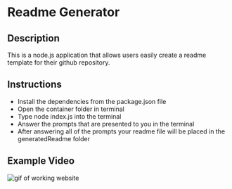 # Readme Generator

## Description

This is a node.js application that allows users easily create a readme template for their github repository. 

## Instructions

- Install the dependencies from the package.json file
- Open the container folder in terminal
- Type node index.js into the terminal
- Answer the prompts that are presented to you in the terminal
- After answering all of the prompts your readme file will be placed in the generatedReadme folder

## Example Video

![gif of working website](./ExampleVideo/readmeGenGif.gif)


